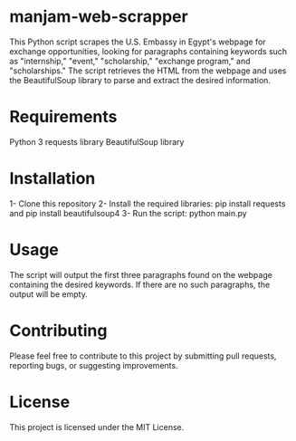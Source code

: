 # manjam-web-scrapper

This Python script scrapes the U.S. Embassy in Egypt's webpage for exchange opportunities, looking for paragraphs containing keywords such as "internship," "event," "scholarship," "exchange program," and "scholarships." The script retrieves the HTML from the webpage and uses the BeautifulSoup library to parse and extract the desired information.

# Requirements
Python 3
requests library
BeautifulSoup library
# Installation
1- Clone this repository
2- Install the required libraries: pip install requests and pip install beautifulsoup4
3- Run the script: python main.py
# Usage
The script will output the first three paragraphs found on the webpage containing the desired keywords. If there are no such paragraphs, the output will be empty.

# Contributing
Please feel free to contribute to this project by submitting pull requests, reporting bugs, or suggesting improvements.

# License
This project is licensed under the MIT License.
